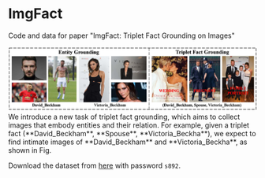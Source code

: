 # ImgFact

Code and data for paper "ImgFact: Triplet Fact Grounding on Images"


<img src="imgs/motivation.jpg"/>
We introduce a new task of triplet fact grounding, which aims to collect images that embody entities and their relation. For example, given a triplet fact (**David_Beckham**, **Spouse**, **Victoria_Beckha**), we expect to find intimate images of **David_Beckham** and **Victoria_Beckha**, as shown in Fig. 

Download the dataset from [here](https://pan.baidu.com/s/1C3_Fji0hQc2kLELWW-CQFg) with password `s892`.
